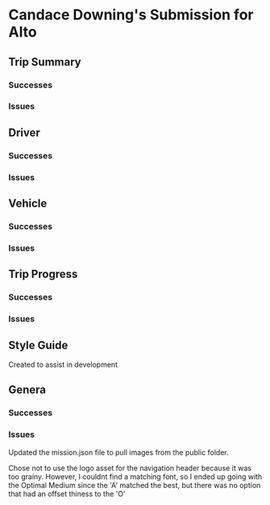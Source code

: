 # Candace Downing's Submission for Alto


## Trip Summary
### Successes
### Issues

## Driver
### Successes
### Issues

## Vehicle
### Successes
### Issues

## Trip Progress
### Successes
### Issues

## Style Guide
Created to assist in development

## Genera
### Successes
### Issues


Updated the mission.json file to pull images from the public folder.

Chose not to use the logo asset for the navigation header because it was too grainy. However, I couldnt find a matching font, so I ended up going with the Optimal Medium since the 'A' matched the best, but there was no option that had an offset thiness to the 'O'